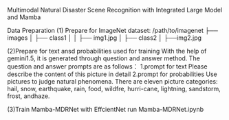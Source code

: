 Multimodal Natural Disaster Scene Recognition with Integrated Large Model and Mamba

Data Preparation
(1) Prepare for ImageNet dataset:
/path/to/imagenet
  ├── images
  │     ├── class1
  │     │      ├── img1.jpg
  │     ├── class2
  │            ├──img2.jpg

(2)Prepare for text ansd probabilities used for training
With the help of gemini1.5, it is generated through question and answer method. The question and answer prompts are as follows：
1.prompt for text
Please describe the content of this picture in detail
2.prompt for probabilities
Use pictures to judge natural phenomena. There are eleven picture categories: hail, snow, earthquake, rain, food, wildfre, hurri-cane, lightning, sandstorm, frost, andhaze.

(3)Train Mamba-MDRNet with EffcientNet
run Mamba-MDRNet.ipynb

